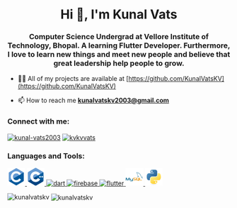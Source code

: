 <h1 align="center">Hi 👋, I'm Kunal Vats</h1>
<h3 align="center">Computer Science Undergrad at Vellore Institute of Technology, Bhopal. A learning Flutter Developer. Furthermore, I love to learn new things and meet new people and believe that great leadership help people to grow.</h3>

- 👨‍💻 All of my projects are available at [https://github.com/KunalVatsKV](https://github.com/KunalVatsKV)

- 📫 How to reach me **kunalvatskv2003@gmail.com**

<h3 align="left">Connect with me:</h3>
<p align="left">
<a href="https://linkedin.com/in/kunal-vats2003" target="blank"><img align="center" src="https://raw.githubusercontent.com/rahuldkjain/github-profile-readme-generator/master/src/images/icons/Social/linked-in-alt.svg" alt="kunal-vats2003" height="30" width="40" /></a>
<a href="https://www.leetcode.com/kvkvvats" target="blank"><img align="center" src="https://raw.githubusercontent.com/rahuldkjain/github-profile-readme-generator/master/src/images/icons/Social/leet-code.svg" alt="kvkvvats" height="30" width="40" /></a>
</p>

<h3 align="left">Languages and Tools:</h3>
<p align="left"> <a href="https://www.cprogramming.com/" target="_blank" rel="noreferrer"> <img src="https://raw.githubusercontent.com/devicons/devicon/master/icons/c/c-original.svg" alt="c" width="40" height="40"/> </a> <a href="https://www.w3schools.com/cpp/" target="_blank" rel="noreferrer"> <img src="https://raw.githubusercontent.com/devicons/devicon/master/icons/cplusplus/cplusplus-original.svg" alt="cplusplus" width="40" height="40"/> </a> <a href="https://dart.dev" target="_blank" rel="noreferrer"> <img src="https://www.vectorlogo.zone/logos/dartlang/dartlang-icon.svg" alt="dart" width="40" height="40"/> </a> <a href="https://firebase.google.com/" target="_blank" rel="noreferrer"> <img src="https://www.vectorlogo.zone/logos/firebase/firebase-icon.svg" alt="firebase" width="40" height="40"/> </a> <a href="https://flutter.dev" target="_blank" rel="noreferrer"> <img src="https://www.vectorlogo.zone/logos/flutterio/flutterio-icon.svg" alt="flutter" width="40" height="40"/> </a> <a href="https://www.mysql.com/" target="_blank" rel="noreferrer"> <img src="https://raw.githubusercontent.com/devicons/devicon/master/icons/mysql/mysql-original-wordmark.svg" alt="mysql" width="40" height="40"/> </a> <a href="https://www.python.org" target="_blank" rel="noreferrer"> <img src="https://raw.githubusercontent.com/devicons/devicon/master/icons/python/python-original.svg" alt="python" width="40" height="40"/> </a> </p>

<p><img align="left" src="https://github-readme-stats.vercel.app/api/top-langs?username=kunalvatskv&show_icons=true&locale=en&layout=compact" alt="kunalvatskv" /></p>

<p>&nbsp;<img align="center" src="https://github-readme-stats.vercel.app/api?username=kunalvatskv&show_icons=true&locale=en" alt="kunalvatskv" /></p>
